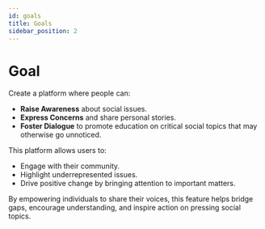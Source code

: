 ```yaml
---
id: goals
title: Goals
sidebar_position: 2
---
```


# Goal

Create a platform where people can:

- **Raise Awareness** about social issues.
- **Express Concerns** and share personal stories.
- **Foster Dialogue** to promote education on critical social topics that may otherwise go unnoticed.

This platform allows users to:

- Engage with their community.
- Highlight underrepresented issues.
- Drive positive change by bringing attention to important matters.

By empowering individuals to share their voices, this feature helps bridge gaps, encourage understanding, and inspire action on pressing social topics.